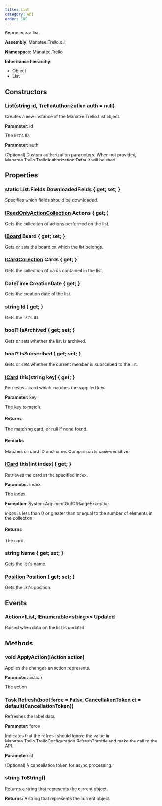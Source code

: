 ```yaml
---
title: List
category: API
order: 189
---
```


Represents a list.

**Assembly:** Manatee.Trello.dll

**Namespace:** Manatee.Trello

**Inheritance hierarchy:**

- Object
- List

## Constructors

### List(string id, TrelloAuthorization auth = null)

Creates a new instance of the Manatee.Trello.List object.

**Parameter:** id

The list&#39;s ID.

**Parameter:** auth

(Optional) Custom authorization parameters. When not provided, Manatee.Trello.TrelloAuthorization.Default will be used.

## Properties

### static List.Fields DownloadedFields { get; set; }

Specifies which fields should be downloaded.

### [IReadOnlyActionCollection](../IReadOnlyActionCollection#ireadonlyactioncollection) Actions { get; }

Gets the collection of actions performed on the list.

### [IBoard](../IBoard#iboard) Board { get; set; }

Gets or sets the board on which the list belongs.

### [ICardCollection](../ICardCollection#icardcollection) Cards { get; }

Gets the collection of cards contained in the list.

### DateTime CreationDate { get; }

Gets the creation date of the list.

### string Id { get; }

Gets the list&#39;s ID.

### bool? IsArchived { get; set; }

Gets or sets whether the list is archived.

### bool? IsSubscribed { get; set; }

Gets or sets whether the current member is subscribed to the list.

### [ICard](../ICard#icard) this[string key] { get; }

Retrieves a card which matches the supplied key.

**Parameter:** key

The key to match.

#### Returns

The matching card, or null if none found.

#### Remarks

Matches on card ID and name. Comparison is case-sensitive.

### [ICard](../ICard#icard) this[int index] { get; }

Retrieves the card at the specified index.

**Parameter:** index

The index.

**Exception:** System.ArgumentOutOfRangeException

*index* is less than 0 or greater than or equal to the number of elements in the collection.

#### Returns

The card.

### string Name { get; set; }

Gets the list&#39;s name.

### [Position](../Position#position) Position { get; set; }

Gets the list&#39;s position.

## Events

### Action&lt;[IList](../IList#ilist), IEnumerable&lt;string&gt;&gt; Updated

Raised when data on the list is updated.

## Methods

### void ApplyAction(IAction action)

Applies the changes an action represents.

**Parameter:** action

The action.

### Task Refresh(bool force = False, CancellationToken ct = default(CancellationToken))

Refreshes the label data.

**Parameter:** force

Indicates that the refresh should ignore the value in Manatee.Trello.TrelloConfiguration.RefreshThrottle and make the call to the API.

**Parameter:** ct

(Optional) A cancellation token for async processing.

### string ToString()

Returns a string that represents the current object.

**Returns:** A string that represents the current object.

